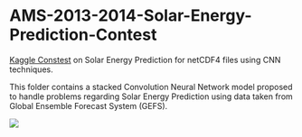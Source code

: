 # AMS-2013-2014-Solar-Energy-Prediction-Contest

[Kaggle Constest](https://www.kaggle.com/c/ams-2014-solar-energy-prediction-contest/overview) on Solar Energy Prediction for netCDF4 files using CNN techniques.

This folder contains a stacked Convolution Neural Network model proposed to handle problems regarding Solar Energy Prediction using data taken from Global Ensemble Forecast System (GEFS).


![](https://cs.ou.edu/~djgagne/gefs_mesonet_stations.png)
